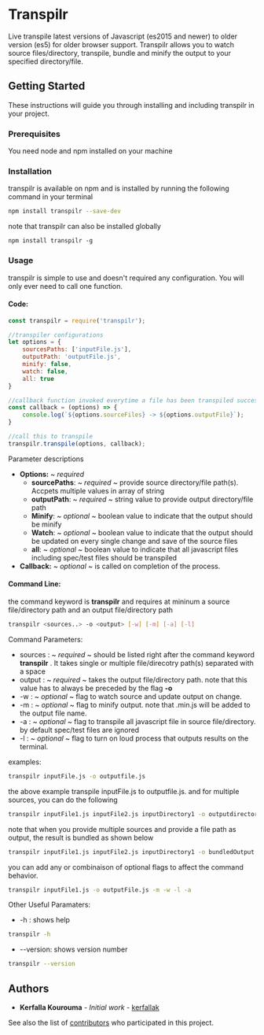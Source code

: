 # Transpilr

Live transpile latest versions of Javascript (es2015 and newer) to older version (es5) for older browser support. Transpilr allows you to watch source files/directory, transpile, bundle and minify the output to your specified directory/file.

## Getting Started

These instructions will guide you through installing and including transpilr in your project.

### Prerequisites

You need node and npm installed on your machine

### Installation

transpilr is available on npm and is installed by running the following command in your terminal

``` bash
npm install transpilr --save-dev
```

note that transpilr can also be installed globally

```
npm install transpilr -g
```

### Usage

transpilr is simple to use and doesn't required any configuration. You will only ever need to call one function.

#### Code:

``` javascript
const transpilr = require('transpilr');

//transpiler configurations
let options = {
    sourcesPaths: ['inputFile.js'],
    outputPath: 'outputFile.js',
    minify: false,
    watch: false,
    all: true
}

//callback function invoked everytime a file has been transpiled successfully
const callback = (options) => {
    console.log(`${options.sourceFiles} -> ${options.outputFile}`);
}

//call this to transpile
transpilr.transpile(options, callback);

```

 Parameter descriptions

* **Options:** ~ *required*
    * **sourcePaths**: ~ *required* ~ provide source directory/file path(s). Accpets multiple values in array of string
    * **outputPath**: ~ *required* ~ string value to provide output directory/file path
    * **Minify**: ~ *optional* ~ boolean value to indicate that the output should be minify
    * **Watch**: ~ *optional* ~ boolean value to indicate that the output should be updated on every single change and save of the source files
    * **all**: ~ *optional* ~  boolean value to indicate that all javascript files including spec/test files should be transpiled
* **Callback:** ~ *optional* ~ is called on completion of the process. 

#### Command Line:
the command keyword is **transpilr** and requires at mininum a source file/directory path and an output file/directory path
``` bash
transpilr <sources..> -o <output> [-w] [-m] [-a] [-l]
```
Command Parameters:

* sources : ~ *required* ~ should be listed right after the command keyword **transpilr** . It takes single or multiple file/direcotry path(s) separated with a space
* output : ~ *required* ~ takes the output file/directory path. note that this value has to always be preceded by the flag **-o**
* -w : ~ *optional* ~ flag to watch source and update output on change.
* -m : ~ *optional* ~ flag to minify output. note that .min.js will be added to the output file name.
* -a : ~ *optional* ~ flag to transpile all javascript file in source file/directory. by default spec/test files are ignored
* -l : ~ *optional* ~ flag to turn on loud process that outputs results on the terminal.

examples:

``` bash
transpilr inputFile.js -o outputfile.js
```
the above example transpile inputFile.js to outputfile.js. and for multiple sources, you can do the following

``` bash
transpilr inputFile1.js inputFile2.js inputDirectory1 -o outputdirectory
```
note that when you provide multiple sources and provide a file path as output, the result is bundled as shown below

``` bash
transpilr inputFile1.js inputFile2.js inputDirectory1 -o bundledOutput.js
```
you can add any or combinaison of optional flags to affect the command behavior.

``` bash
transpilr inputFile1.js -o outputFile.js -m -w -l -a
```


Other Useful Paramaters:
* -h : shows help
``` bash
transpilr -h
```
* --version: shows version number
``` bash
transpilr --version
```

## Authors

* **Kerfalla Kourouma** - *Initial work* - [kerfallak](https://github.com/kerfallak)

See also the list of [contributors](https://github.com/kerfallak/transpilr/graphs/contributors) who participated in this project.
